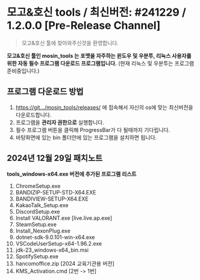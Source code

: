 # 모고&호신 tools / 최신버전: #241229 / 1.2.0.0 [Pre-Release Channel]

> 모고&호신 툴에 찾아와주신것을 환영합니다.

**모고&호신 툴인 mosin_tools 는 포멧을 자주하는 윈도우 및 우분투, 리눅스 사용자를 위한 자동 필수 프로그램 다운로드 프로그램입니다.**
(현재 리눅스 및 우분투는 프로그램 준비중입니다.)

## 프로그램 다운로드 방법
1. [https://git.../mosin_tools/releases/](https://github.com/juho0130/mosin_tools/releases) 에 접속해서 자신의 os에 맞는 최신버전을 다운로드합니다.
2. 프로그램을 **관리자 권한으로** 실행합니다.
3. 필수 프로그램 버튼을 클릭해 ProgressBar가 다 될때까지 기다립니다.
4. 바탕화면에 있는 bin 폴더안에 있는 프로그램을 설치하면 됩니다.


## 2024년 12월 29일 패치노트
**tools_windows-x64.exe 버전에 추가된 프로그램 리스트**

1. ChromeSetup.exe
2. BANDIZIP-SETUP-STD-X64.EXE
3. BANDIVIEW-SETUP-X64.EXE
4. KakaoTalk_Setup.exe
5. DiscordSetup.exe
6. Install VALORANT.exe [live.live.ap.exe]
7. SteamSetup.exe
8. Install_NexonPlug.exe
9. dotnet-sdk-9.0.101-win-x64.exe
10. VSCodeUserSetup-x64-1.96.2.exe
11. jdk-23_windows-x64_bin.msi
12. SpotifySetup.exe
13. hancomoffice.zip [2024 교육기관용 버전]
14. KMS_Activation.cmd [2번 -> 1번]

